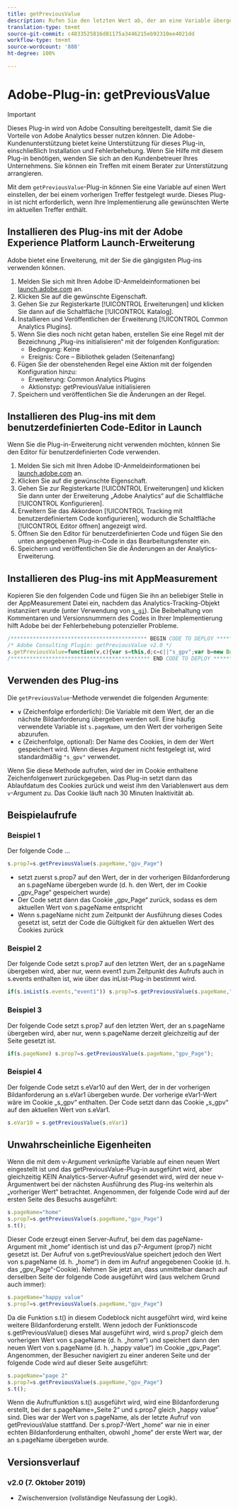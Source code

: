 ```yaml
---
title: getPreviousValue
description: Rufen Sie den letzten Wert ab, der an eine Variable übergeben wird.
translation-type: tm+mt
source-git-commit: c4833525816d81175a3446215eb92310ee4021dd
workflow-type: tm+mt
source-wordcount: '888'
ht-degree: 100%

---
```



# Adobe-Plug-in: getPreviousValue

>[!IMPORTANT]
>
>Dieses Plug-in wird von Adobe Consulting bereitgestellt, damit Sie die Vorteile von Adobe Analytics besser nutzen können. Die Adobe-Kundenunterstützung bietet keine Unterstützung für dieses Plug-in, einschließlich Installation und Fehlerbehebung. Wenn Sie Hilfe mit diesem Plug-in benötigen, wenden Sie sich an den Kundenbetreuer Ihres Unternehmens. Sie können ein Treffen mit einem Berater zur Unterstützung arrangieren.

Mit dem `getPreviousValue`-Plug-in können Sie eine Variable auf einen Wert einstellen, der bei einem vorherigen Treffer festgelegt wurde. Dieses Plug-in ist nicht erforderlich, wenn Ihre Implementierung alle gewünschten Werte im aktuellen Treffer enthält.

## Installieren des Plug-ins mit der Adobe Experience Platform Launch-Erweiterung

Adobe bietet eine Erweiterung, mit der Sie die gängigsten Plug-ins verwenden können.

1. Melden Sie sich mit Ihren Adobe ID-Anmeldeinformationen bei [launch.adobe.com](https://launch.adobe.com) an.
1. Klicken Sie auf die gewünschte Eigenschaft.
1. Gehen Sie zur Registerkarte [!UICONTROL Erweiterungen] und klicken Sie dann auf die Schaltfläche [!UICONTROL Katalog].
1. Installieren und Veröffentlichen der Erweiterung [!UICONTROL Common Analytics Plugins].
1. Wenn Sie dies noch nicht getan haben, erstellen Sie eine Regel mit der Bezeichnung „Plug-ins initialisieren“ mit der folgenden Konfiguration:
   * Bedingung: Keine
   * Ereignis: Core – Bibliothek geladen (Seitenanfang)
1. Fügen Sie der obenstehenden Regel eine Aktion mit der folgenden Konfiguration hinzu:
   * Erweiterung: Common Analytics Plugins
   * Aktionstyp: getPreviousValue initialisieren
1. Speichern und veröffentlichen Sie die Änderungen an der Regel.

## Installieren des Plug-ins mit dem benutzerdefinierten Code-Editor in Launch

Wenn Sie die Plug-in-Erweiterung nicht verwenden möchten, können Sie den Editor für benutzerdefinierten Code verwenden.

1. Melden Sie sich mit Ihren Adobe ID-Anmeldeinformationen bei [launch.adobe.com](https://launch.adobe.com) an.
1. Klicken Sie auf die gewünschte Eigenschaft.
1. Gehen Sie zur Registerkarte [!UICONTROL Erweiterungen] und klicken Sie dann unter der Erweiterung „Adobe Analytics“ auf die Schaltfläche [!UICONTROL Konfigurieren].
1. Erweitern Sie das Akkordeon [!UICONTROL Tracking mit benutzerdefiniertem Code konfigurieren], wodurch die Schaltfläche [!UICONTROL Editor öffnen] angezeigt wird.
1. Öffnen Sie den Editor für benutzerdefinierten Code und fügen Sie den unten angegebenen Plug-in-Code in das Bearbeitungsfenster ein.
1. Speichern und veröffentlichen Sie die Änderungen an der Analytics-Erweiterung.

## Installieren des Plug-ins mit AppMeasurement

Kopieren Sie den folgenden Code und fügen Sie ihn an beliebiger Stelle in der AppMeasurement Datei ein, nachdem das Analytics-Tracking-Objekt instanziiert wurde (unter Verwendung von [`s_gi`](../functions/s-gi.md)). Die Beibehaltung von Kommentaren und Versionsnummern des Codes in Ihrer Implementierung hilft Adobe bei der Fehlerbehebung potenzieller Probleme.

```js
/******************************************* BEGIN CODE TO DEPLOY *******************************************/
/* Adobe Consulting Plugin: getPreviousValue v2.0 */
s.getPreviousValue=function(v,c){var s=this,d;c=c||"s_gpv";var b=new Date;b.setTime(b.getTime()+18E5);s.c_r(c)&&(d=s.c_r(c)); v?s.c_w(c,v,b):s.c_w(c,d,b);return d};
/******************************************** END CODE TO DEPLOY ********************************************/
```

## Verwenden des Plug-ins

Die `getPreviousValue`-Methode verwendet die folgenden Argumente:

* **`v`** (Zeichenfolge erforderlich): Die Variable mit dem Wert, der an die nächste Bildanforderung übergeben werden soll. Eine häufig verwendete Variable ist `s.pageName`, um den Wert der vorherigen Seite abzurufen.
* **`c`** (Zeichenfolge, optional): Der Name des Cookies, in dem der Wert gespeichert wird.  Wenn dieses Argument nicht festgelegt ist, wird standardmäßig `"s_gpv"` verwendet.

Wenn Sie diese Methode aufrufen, wird der im Cookie enthaltene Zeichenfolgenwert zurückgegeben. Das Plug-in setzt dann das Ablaufdatum des Cookies zurück und weist ihm den Variablenwert aus dem `v`-Argument zu. Das Cookie läuft nach 30 Minuten Inaktivität ab.

## Beispielaufrufe

### Beispiel 1

Der folgende Code ...

```js
s.prop7=s.getPreviousValue(s.pageName,"gpv_Page")
```

* setzt zuerst s.prop7 auf den Wert, der in der vorherigen Bildanforderung an s.pageName übergeben wurde (d. h. den Wert, der im Cookie „gpv_Page“ gespeichert wurde)
* Der Code setzt dann das Cookie „gpv_Page“ zurück, sodass es dem aktuellen Wert von s.pageName entspricht
* Wenn s.pageName nicht zum Zeitpunkt der Ausführung dieses Codes gesetzt ist, setzt der Code die Gültigkeit für den aktuellen Wert des Cookies zurück

### Beispiel 2

Der folgende Code setzt s.prop7 auf den letzten Wert, der an s.pageName übergeben wird, aber nur, wenn event1 zum Zeitpunkt des Aufrufs auch in s.events enthalten ist, wie über das inList-Plug-in bestimmt wird.

```js
if(s.inList(s.events,"event1")) s.prop7=s.getPreviousValue(s.pageName,"gpv_Page");
```

### Beispiel 3

Der folgende Code setzt s.prop7 auf den letzten Wert, der an s.pageName übergeben wird, aber nur, wenn s.pageName derzeit gleichzeitig auf der Seite gesetzt ist.

```js
if(s.pageName) s.prop7=s.getPreviousValue(s.pageName,"gpv_Page");
```

### Beispiel 4

Der folgende Code setzt s.eVar10 auf den Wert, der in der vorherigen Bildanforderung an s.eVar1 übergeben wurde.   Der vorherige eVar1-Wert wäre im Cookie „s_gpv“ enthalten.  Der Code setzt dann das Cookie „s_gpv“ auf den aktuellen Wert von s.eVar1.

```js
s.eVar10 = s.getPreviousValue(s.eVar1)
```

## Unwahrscheinliche Eigenheiten

Wenn die mit dem v-Argument verknüpfte Variable auf einen neuen Wert eingestellt ist und das getPreviousValue-Plug-in ausgeführt wird, aber gleichzeitig KEIN Analytics-Server-Aufruf gesendet wird, wird der neue v-Argumentwert bei der nächsten Ausführung des Plug-ins weiterhin als „vorheriger Wert“ betrachtet.
Angenommen, der folgende Code wird auf der ersten Seite des Besuchs ausgeführt:

```js
s.pageName="home"
s.prop7=s.getPreviousValue(s.pageName,"gpv_Page")
s.t();
```

Dieser Code erzeugt einen Server-Aufruf, bei dem das pageName-Argument mit „home“ identisch ist und das p7-Argument (prop7) nicht gesetzt ist.  Der Aufruf von s.getPreviousValue speichert jedoch den Wert von s.pageName (d. h. „home“) in dem im Aufruf angegebenen Cookie (d. h. das „gpv_Page“-Cookie).
Nehmen Sie jetzt an, dass unmittelbar danach auf derselben Seite der folgende Code ausgeführt wird (aus welchem Grund auch immer):

```js
s.pageName="happy value"
s.prop7=s.getPreviousValue(s.pageName,"gpv_Page")
```

Da die Funktion s.t() in diesem Codeblock nicht ausgeführt wird, wird keine weitere Bildanforderung erstellt.  Wenn jedoch der Funktionscode s.getPreviousValue() dieses Mal ausgeführt wird, wird s.prop7 gleich dem vorherigen Wert von s.pageName (d. h. „home“) und speichert dann den neuen Wert von s.pageName (d. h. „happy value“) im Cookie „gpv_Page“.
Angenommen, der Besucher navigiert zu einer anderen Seite und der folgende Code wird auf dieser Seite ausgeführt:

```js
s.pageName="page 2"
s.prop7=s.getPreviousValue(s.pageName,"gpv_Page")
s.t();
```

Wenn die Aufruffunktion s.t() ausgeführt wird, wird eine Bildanforderung erstellt, bei der s.pageName=„Seite 2“ und s.prop7 gleich „happy value“ sind. Dies war der Wert von s.pageName, als der letzte Aufruf von getPreviousValue stattfand.   Der s.prop7-Wert „home“ war nie in einer echten Bildanforderung enthalten, obwohl „home“ der erste Wert war, der an s.pageName übergeben wurde.

## Versionsverlauf

### v2.0 (7. Oktober 2019)

* Zwischenversion (vollständige Neufassung der Logik).
